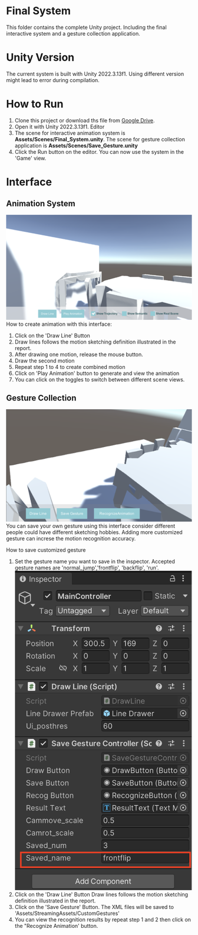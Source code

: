 # Final System
This folder contains the complete Unity project. Including the final interactive system and a gesture collection application. 

# Unity Version
The current system is built with Unity 2022.3.13f1. Using different version might lead to error during compilation.

# How to Run
1. Clone this project or download ths file from [Google Drive]([https://pip.pypa.io/en/stable/](https://drive.google.com/file/d/1mr1S-H8ROfGjEYZbthwrXQ6j2vrY0Civ/view?usp=sharing)https://drive.google.com/file/d/1mr1S-H8ROfGjEYZbthwrXQ6j2vrY0Civ/view?usp=sharing).
2. Open it with Unity 2022.3.13f1. Editor
3. The scene for interactive animation system is **Assets/Scenes/Final_System.unity**. The scene for gesture collection application is **Assets/Scenes/Save_Gesture.unity**
4. Click the Run button on the editor. You can now use the system in the 'Game' view.

# Interface
## Animation System
<img src="https://github.com/kexinzhengn/FinalProject/blob/main/FinalSystem/imgs/system_interface.png" width="600">
How to create animation with this interface:

1. Click on the 'Draw Line' Button
2. Draw lines follows the motion sketching definition illustrated in the report.
3. After drawing one motion, release the mouse button.
4. Draw the second motion
5. Repeat step 1 to 4 to create combined motion
6. Click on 'Play Animation' button to generate and view the animation
7. You can click on the toggles to switch between different scene views.

## Gesture Collection
<img src="https://github.com/kexinzhengn/FinalProject/blob/main/FinalSystem/imgs/save_interface.png" width="600">
You can save your own gesture using this interface consider different people could have different sketching hobbies. Adding more customized gesture can increse the motion recognition accuracy.

How to save customized gesture
1.  Set the gesture name you want to save in the inspector. Accepted gesture names are 'normal_jump','frontflip', 'backflip', 'run'.<img src="https://github.com/kexinzhengn/FinalProject/blob/main/FinalSystem/imgs/inspector.png" width="600">
2. Click on the 'Draw Line' Button Draw lines follows the motion sketching definition illustrated in the report.
3. Click on the 'Save Gesture' Button. The XML files will be saved to 'Assets/StreamingAssets/CustomGestures'
4. You can view the recognition results by repeat step 1 and 2 then click on the "Recognize Animation' button.

